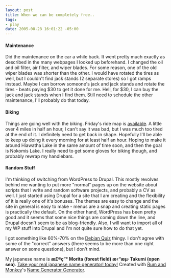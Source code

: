 ```yaml
--- 
layout: post
title: When we can be completely free..
tags: 
- play
date: 2005-08-28 16:01:22 -05:00
---
```

<h4>Maintenance</h4>
Did the maintenance on the car a while back.   It went pretty much exactly as described in the many webpages I looked up beforehand.  I changed the oil and oil filter, air filter, and wiper blades.  For some reason, one of the old wiper blades was shorter than the other.   I would have rotated the tires as well, but I couldn't find jack stands (2 separate stores) so I got ramps instead.  Maybe I can borrow someone's jack and jack stands and rotate the tires - beats paying $30 to get it done for me.  Hell, for $30, I can buy the jack and jack stands when I find them.  Still need to schedule the other maintenance, I'll probably do that today.
<h4>Biking</h4>
Things are going well with the biking.  Friday's ride map is <a href="http://xrl.us/g3ej">available</a>.  A little over 4 miles in half an hour, I can't say it was bad, but I was much too tired at the end of it.  I definitely need to get back in shape.  Hopefully I'll be able to keep up doing it every morning for at least half an hour.  Hoping to make it around Hiawatha Lake in the same amount of time soon, and then the goal is Nokomis Lake.  I really need to get some gloves for biking though, and probably rewrap my handlebars.
<h4>Random Stuff</h4>
I'm thinking of switching from WordPress to Drupal.  This mostly revolves behind me wanting to put more "normal" pages up on the website about scripts that I write and random software projects, and probably a CV as well.  I just started using Drupal for a site that I am creating and the flexibility of it is really one of it's bonuses.  The themes are easy to change and the site in general is easy to make - menus are a snap and creating static pages is practically the default.   On the other hand, WordPress has been pretty good and it seems that some nice things are coming down the line, and Drupal doesn't seem to be as blog-friendly.  Also, I will want to import all of my WP stuff into Drupal and I'm not quite sure how to do that yet.

I got something like 60%-70% on the <a href="http://www.df7cb.de/debian/quiz/">Debian Quiz</a> thingy.  I don't agree with some of the "correct" answers (there seems to be more than one right answer on some questions), but I don't mind.

My japanese name is <strong>æ£®ç”° Morita (forest field) æ‹“æµ· Takumi (open sea)</strong>.
<a href="http://rumandmonkey.com/widgets/toys/namegen/969/">Take your real japanese name generator! today!</a>
Created with <a href="http://rumandmonkey.com/">Rum and Monkey</a>'s <a href="http://rumandmonkey.com/widgets/toys/namegen/">Name Generator Generator</a>.
